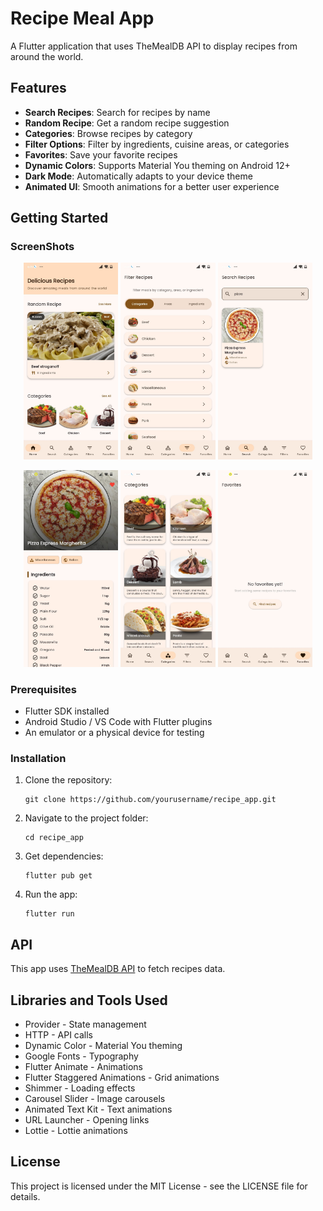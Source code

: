 # Recipe Meal App

A Flutter application that uses TheMealDB API to display recipes from around the world.

## Features

- **Search Recipes**: Search for recipes by name
- **Random Recipe**: Get a random recipe suggestion
- **Categories**: Browse recipes by category
- **Filter Options**: Filter by ingredients, cuisine areas, or categories
- **Favorites**: Save your favorite recipes
- **Dynamic Colors**: Supports Material You theming on Android 12+
- **Dark Mode**: Automatically adapts to your device theme
- **Animated UI**: Smooth animations for a better user experience

## Getting Started

### ScreenShots
<p align="center">
  <img src="assets/screenshots/home.jpg" width="30%" alt="Screenshot 1">
  <img src="assets/screenshots/filter.jpg" width="30%" alt="Screenshot 2">
  <img src="assets/screenshots/search.jpg" width="30%" alt="Screenshot 3">
</p>
<p align="center">
  <img src="assets/screenshots/detailscreen.jpg" width="30%" alt="Screenshot 4">
  <img src="assets/screenshots/category.jpg" width="30%" alt="Screenshot 5">
  <img src="assets/screenshots/fav.jpg" width="30%" alt="Screenshot 6">
</p>

### Prerequisites

- Flutter SDK installed
- Android Studio / VS Code with Flutter plugins
- An emulator or a physical device for testing

### Installation

1. Clone the repository:
   ```
   git clone https://github.com/yourusername/recipe_app.git
   ```

2. Navigate to the project folder:
   ```
   cd recipe_app
   ```

3. Get dependencies:
   ```
   flutter pub get
   ```

4. Run the app:
   ```
   flutter run
   ```

## API

This app uses [TheMealDB API](https://www.themealdb.com/api.php) to fetch recipes data.

## Libraries and Tools Used

- Provider - State management
- HTTP - API calls
- Dynamic Color - Material You theming
- Google Fonts - Typography
- Flutter Animate - Animations
- Flutter Staggered Animations - Grid animations
- Shimmer - Loading effects
- Carousel Slider - Image carousels
- Animated Text Kit - Text animations
- URL Launcher - Opening links
- Lottie - Lottie animations

## License

This project is licensed under the MIT License - see the LICENSE file for details.
